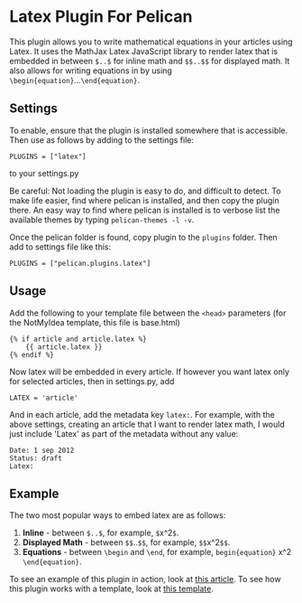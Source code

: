 Latex Plugin For Pelican
========================

This plugin allows you to write mathematical equations in your articles using Latex.
It uses the MathJax Latex JavaScript library to render latex that is embedded in
between `$..$` for inline math and `$$..$$` for displayed math. It also allows for 
writing equations in by using `\begin{equation}`...`\end{equation}`.

Settings
--------
To enable, ensure that the plugin is installed somewhere that is accessible.
Then use as follows by adding to the settings file:

    PLUGINS = ["latex"]

to your settings.py

Be careful: Not loading the plugin is easy to do, and difficult to detect. To
make life easier, find where pelican is installed, and then copy the plugin
there. An easy way to find where pelican is installed is to verbose list the
available themes by typing `pelican-themes -l -v`. 

Once the pelican folder is found, copy plugin to the `plugins` folder. Then 
add to settings file like this:

    PLUGINS = ["pelican.plugins.latex"]

Usage
-----
Add the following to your template file between the `<head>` parameters (for
the NotMyIdea template, this file is base.html)

    {% if article and article.latex %}
        {{ article.latex }}
    {% endif %}

Now latex will be embedded in every article. If however you want latex only for
selected articles, then in settings.py, add

    LATEX = 'article'

And in each article, add the metadata key `latex:`. For example, with the above
settings, creating an article that I want to render latex math, I would just 
include 'Latex' as part of the metadata without any value:

    Date: 1 sep 2012
    Status: draft
    Latex:

Example
-------

The two most popular ways to embed latex are as follows:

1. **Inline** - between `$..$`, for example, `$`x^2`$`.
2. **Displayed Math** - between `$$`..`$$`, for example, `$$`x^2`$$`.
3. **Equations** - between `\begin` and `\end`, for example, `begin{equation}` x^2 `\end{equation}`.
    
To see an example of this plugin in action, look at [this article](http://doctrina.org/How-RSA-Works-With-Examples.html). To see how
this plugin works with a template, look at [this template](https://github.com/barrysteyn/pelican_theme-personal_blog).
